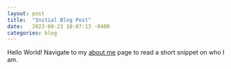 ```yaml
---
layout: post
title:  "Initial Blog Post"
date:   2023-08-23 18:07:13 -0400
categories: blog
---
```

Hello World! Navigate to my [about me](/about) page to read a short snippet on who I am.
